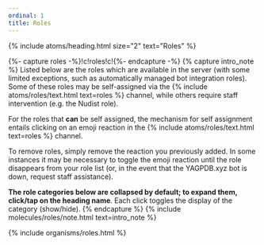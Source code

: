 ```yaml
---
ordinal: 1
title: Roles
---
```


{% include atoms/heading.html size="2" text="Roles" %}

{%- capture roles -%}!c!roles!c!{%- endcapture -%}
{% capture intro_note %}
Listed below are the roles which are available in the server (with some limited exceptions, such as automatically managed bot integration roles). Some of these roles may be self-assigned via the {% include atoms/roles/text.html text=roles %} channel, while others require staff intervention (e.g. the Nudist role). 

For the roles that **can** be self assigned, the mechanism for self assignment entails clicking on an emoji reaction in the {% include atoms/roles/text.html text=roles %} channel. 

To remove roles, simply remove the reaction you previously added. In some instances it may be necessary to toggle the emoji reaction until the role disappears from your role list (or, in the event that the YAGPDB.xyz bot is down, request staff assistance).

**The role categories below are collapsed by default; to expand them, click/tap on the heading name**. Each click toggles the display of the category (show/hide).
{% endcapture %}
{% include molecules/roles/note.html text=intro_note %}

{% include organisms/roles.html %}
